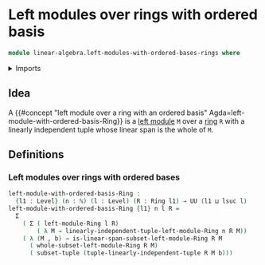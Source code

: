 # Left modules over rings with ordered basis

```agda
module linear-algebra.left-modules-with-ordered-bases-rings where
```

<details><summary>Imports</summary>

```agda
open import elementary-number-theory.natural-numbers

open import foundation.dependent-pair-types
open import foundation.universe-levels

open import foundation-core.cartesian-product-types

open import linear-algebra.left-modules-rings
open import linear-algebra.linear-independence-left-modules-rings
open import linear-algebra.linear-spans-left-modules-rings
open import linear-algebra.subsets-left-modules-rings

open import lists.tuples

open import ring-theory.rings
```

</details>

## Idea

A
{{#concept "left module over a ring with an ordered basis" Agda=left-module-with-ordered-basis-Ring}}
is a [left module](linear-algebra.left-modules-rings.md) `M` over a
[ring](ring-theory.rings.md) `R` with a linearly independent tuple whose linear
span is the whole of `M`.

## Definitions

### Left modules over rings with ordered bases

```agda
left-module-with-ordered-basis-Ring :
  {l1 : Level} (n : ℕ) (l : Level) (R : Ring l1) → UU (l1 ⊔ lsuc l)
left-module-with-ordered-basis-Ring {l1} n l R =
  Σ
    ( Σ ( left-module-Ring l R)
        ( λ M → linearly-independent-tuple-left-module-Ring n R M))
    ( λ (M , b) → is-linear-span-subset-left-module-Ring R M
      ( whole-subset-left-module-Ring R M)
      ( subset-tuple (tuple-linearly-independent-tuple R M b)))
```
